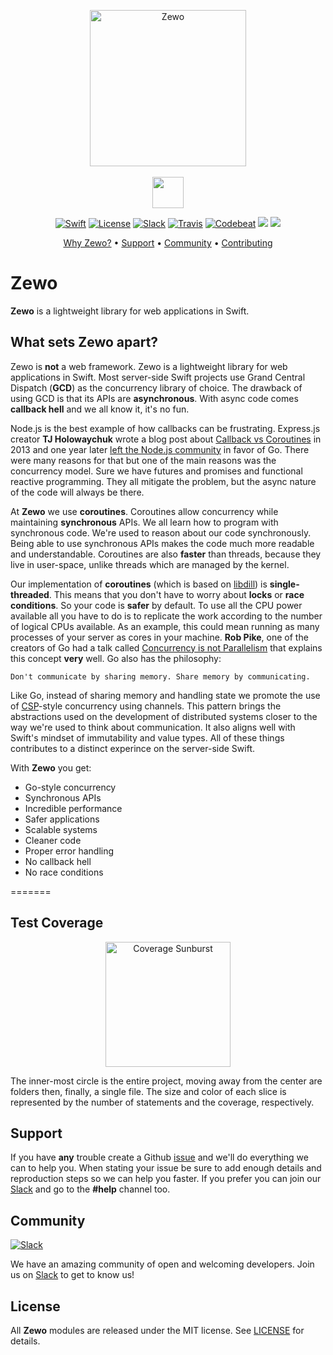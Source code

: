 <p align="center">
    <a href="http://zewo.io"><img src="https://raw.githubusercontent.com/Zewo/Zewo/master/Images/zewo.png" height="250" alt="Zewo"/></a>
<br />
<br />
<a href="https://github.com/Zewo/Venice"><img src="https://github.com/Zewo/Venice/blob/master/Images/badge.png?raw=true" height="50" /></a>
</p>

<p align="center">
    <a href="https://swift.org"><img src="https://img.shields.io/badge/Swift-3.0-orange.svg?style=flat" alt="Swift" /></a>
    <a href="https://tldrlegal.com/license/mit-license"><img src="https://img.shields.io/badge/License-MIT-blue.svg?style=flat" alt="License" /></a>
    <a href="http://slack.zewo.io"><img src="https://zewo-slackin.herokuapp.com/badge.svg" alt="Slack" /></a>
    <a href="https://travis-ci.org/Zewo/Zewo"><img src="https://api.travis-ci.org/Zewo/Zewo.svg?branch=master" alt="Travis" /></a>
    <a href="https://codebeat.co/projects/github-com-zewo-zewo"><img src="https://codebeat.co/badges/d580cc1f-5bdb-494b-8391-d147c7a287a1" alt="Codebeat" /></a>
    <a href="#backers"><img src="https://opencollective.com/zewo/backers/badge.svg"></a>
    <a href="#sponsors"><img src="https://opencollective.com/zewo/sponsors/badge.svg"></a>
</p>

<p align="center">
	   <a href="#what-sets-zewo-apart">Why Zewo?</a>
    • <a href="#support">Support</a>
    • <a href="#community">Community</a>
    • <a href="https://github.com/Zewo/Zewo/blob/master/CONTRIBUTING.md">Contributing</a>
</p>

# Zewo

**Zewo** is a lightweight library for web applications in Swift.

## What sets Zewo apart?

Zewo is **not** a web framework. Zewo is a lightweight library for web applications in Swift. Most server-side Swift projects use Grand Central Dispatch (**GCD**) as the concurrency library of choice. The drawback of using GCD is that its APIs are **asynchronous**. With async code comes **callback hell** and we all know it, it's no fun.

Node.js is the best example of how callbacks can be frustrating. Express.js creator **TJ Holowaychuk** wrote a blog post about [Callback vs Coroutines](https://medium.com/@tjholowaychuk/callbacks-vs-coroutines-174f1fe66127#.3l3pf1xqf) in 2013 and one year later [left the Node.js community](https://medium.com/@tjholowaychuk/farewell-node-js-4ba9e7f3e52b#.okwqsltyx) in favor of Go. There were many reasons for that but one of the main reasons was the concurrency model. Sure we have futures and promises and functional reactive programming. They all mitigate the problem, but the async nature of the code will always be there.

At **Zewo** we use **coroutines**. Coroutines allow concurrency while maintaining **synchronous** APIs. We all learn how to program with synchronous code. We're used to reason about our code synchronously. Being able to use synchronous APIs makes the code much more readable and understandable. Coroutines are also **faster** than threads, because they live in user-space, unlike threads which are managed by the kernel. 

Our implementation of **coroutines** (which is based on [libdill](https://github.com/sustrik/libdill)) is **single-threaded**. This means that you don't have to worry about **locks** or **race conditions**. So your code is **safer** by default. To use all the CPU power available all you have to do is to replicate the work according to the number of logical CPUs available. As an example, this could mean running as many processes of your server as cores in your machine. **Rob Pike**, one of the creators of Go had a talk called [Concurrency is not Parallelism](https://www.youtube.com/watch?v=cN_DpYBzKso) that explains this concept **very** well. Go also has the philosophy:

```
Don't communicate by sharing memory. Share memory by communicating.
```

Like Go, instead of sharing memory and handling state we promote the use of [CSP](https://en.wikipedia.org/wiki/Communicating_sequential_processes)-style concurrency using channels. This pattern brings the abstractions used on the development of distributed systems closer to the way we're used to think about communication. It also aligns well with Swift's mindset of immutability and value types. All of these things contributes to a distinct experince on the server-side Swift.

With **Zewo** you get:

* Go-style concurrency
* Synchronous APIs
* Incredible performance
* Safer applications
* Scalable systems
* Cleaner code
* Proper error handling
* No callback hell
* No race conditions

=======
## Test Coverage

<p align="center">
    <a href="https://codecov.io/gh/Zewo/Zewo"><img src="https://codecov.io/gh/Zewo/Zewo/branch/master/graphs/sunburst.svg" height="200" alt="Coverage Sunburst"/></a>
</p>

The inner-most circle is the entire project, moving away from the center are folders then, finally, a single file. The size and color of each slice is represented by the number of statements and the coverage, respectively.

## Support

If you have **any** trouble create a Github [issue](https://github.com/Zewo/Zewo/issues/new) and we'll do everything we can to help you. When stating your issue be sure to add enough details and reproduction steps so we can help you faster. If you prefer you can join our [Slack](http://slack.zewo.io) and go to the **#help** channel too.

## Community

[![Slack][slack-image]][slack-url]

We have an amazing community of open and welcoming developers. Join us on [Slack](http://slack.zewo.io) to get to know us!

## License

All **Zewo** modules are released under the MIT license. See [LICENSE](LICENSE) for details.

[slack-image]: http://s13.postimg.org/ybwy92ktf/Slack.png
[slack-url]: http://slack.zewo.io

